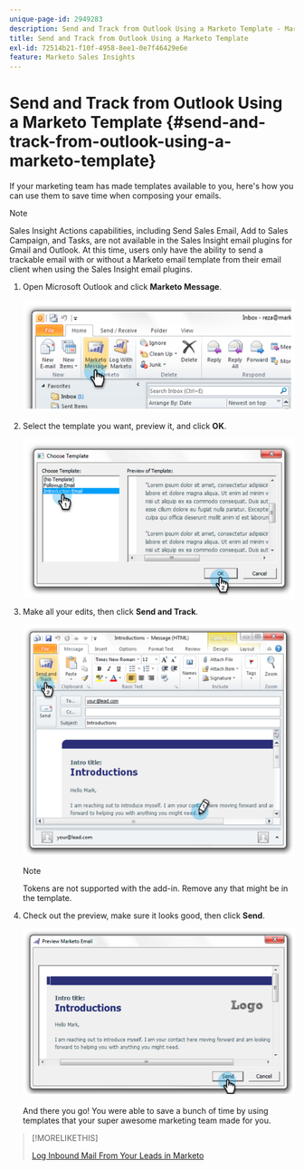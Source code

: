 ```yaml
---
unique-page-id: 2949283
description: Send and Track from Outlook Using a Marketo Template - Marketo Docs - Product Documentation
title: Send and Track from Outlook Using a Marketo Template
exl-id: 72514b21-f10f-4958-8ee1-0e7f46429e6e
feature: Marketo Sales Insights
---
```

# Send and Track from Outlook Using a Marketo Template {#send-and-track-from-outlook-using-a-marketo-template}

If your marketing team has made templates available to you, here's how you can use them to save time when composing your emails.

>[!NOTE]
>
>Sales Insight Actions capabilities, including Send Sales Email, Add to Sales Campaign, and Tasks, are not available in the Sales Insight email plugins for Gmail and Outlook. At this time, users only have the ability to send a trackable email with or without a Marketo email template from their email client when using the Sales Insight email plugins.

1. Open Microsoft Outlook and click **Marketo Message**.

   ![](assets/image2014-9-23-17-3a8-3a33.png)

1. Select the template you want, preview it, and click **OK**.

   ![](assets/image2014-9-23-17-3a8-3a45.png)

1. Make all your edits, then click **Send and Track**.

   ![](assets/image2014-9-23-17-3a8-3a58.png)

   >[!NOTE]
   >
   >Tokens are not supported with the add-in. Remove any that might be in the template.

1. Check out the preview, make sure it looks good, then click **Send**.

   ![](assets/image2014-9-23-17-3a9-3a11.png)

   And there you go! You were able to save a bunch of time by using templates that your super awesome marketing team made for you.

>[!MORELIKETHIS]
>
>[Log Inbound Mail From Your Leads in Marketo](/help/marketo/product-docs/marketo-sales-insight/using-msi/log-inbound-mail-from-your-leads-in-marketo.md)
